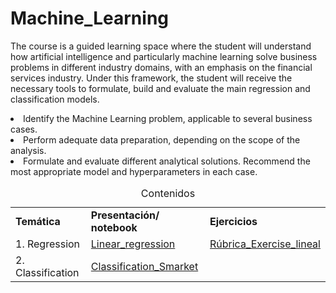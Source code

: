 # **Machine_Learning**
The course is a guided learning space where the student will understand how artificial intelligence and particularly machine learning solve business problems in different industry domains, with an emphasis on the financial services industry. Under this framework, the student will receive the necessary tools to formulate, build and evaluate the main regression and classification models.
<li> Identify the Machine Learning problem, applicable to several business cases.
<li> Perform adequate data preparation, depending on the scope of the analysis. 
<li> Formulate and evaluate different analytical solutions. Recommend the most appropriate model and hyperparameters in each case. 


<table>
<caption>Contenidos</caption>
  <tr>
    <td> <strong>Temática</strong> </td>
    <td> <strong>Presentación/ notebook </strong></td>
    <td> <strong>Ejercicios</strong></td>
  </tr>
  <tr>
    <td> 1. Regression </td>
    <td rowspan="2"><a href="https://nbviewer.org/github/Fabiancaru/Machine_Learning/blob/main/linear_regression_Ridge_Lasso.ipynb">Linear_regression</td> 
    <td rowspan="2"><a href="https://github.com/Fabiancaru/Machine_Learning/blob/main/R%C3%BAbrica%20de%20evaluaci%C3%B3n%20ejercicio%20Regresi%C3%B3n%20Lineal.pdf">Rúbrica_Exercise_lineal          </td>
  <tr>
    </tr>  
  <td> 2. Classification </td>
  <td>   <a href="https://nbviewer.org/github/Fabiancaru/Machine_Learning/blob/main/Smarket.ipynb">Classification_Smarket</a></td>
    
  </tr>    
</table>    

      
